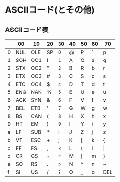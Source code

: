# ASCIIコード(とその他)

## ASCIIコード表

|     | 00  | 10  | 20  | 30  | 40  | 50  | 60  | 70  |
| --- | --- | --- | --- | --- | --- | --- | --- | --- |
| 0   | NUL | OLE | SP  | 0   | @   | P   | `   | p   |
| 1   | SOH | OC1 | !   | 1   | A   | Q   | a   | q   |
| 2   | STX | OC2 | "   | 2   | B   | R   | b   | r   |
| 3   | ETX | OC3 | #   | 3   | C   | S   | c   | s   |
| 4   | ETC | OC4 | $   | 4   | D   | T   | d   | t   |
| 5   | ENQ | NAK | %   | 5   | E   | U   | e   | u   |
| 6   | ACK | SYN | &   | 6   | F   | V   | f   | v   |
| 7   | BEL | ETB | '   | 7   | G   | W   | g   | w   |
| 8   | BS  | CAN | (   | 8   | H   | X   | h   | x   |
| 9   | HT  | EM  | )   | 9   | I   | Y   | i   | y   |
| a   | LF  | SUB | \*  | :   | J   | Z   | j   | z   |
| b   | VT  | ESC | +   | ;   | K   | [   | k   | {   |
| c   | FF  | FS  | ,   | <   | L   | \   | l   | \|  |
| d   | CR  | GS  | -   | =   | M   | ]   | m   | }   |
| e   | SO  | RS  | .   | >   | N   | ^   | n   | ~   |
| f   | SI  | US  | /   | ?   | O   | \_  | o   | DEL |
